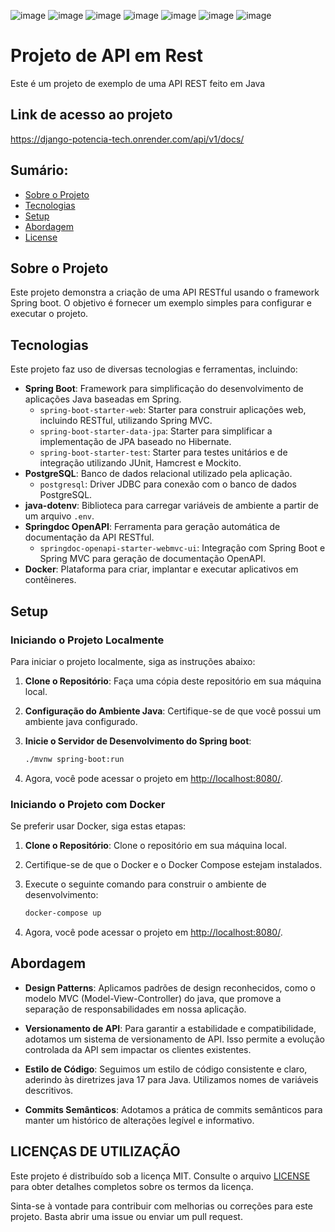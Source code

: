 ![image](https://img.shields.io/badge/GitHub_Actions-2088FF?style=for-the-badge&logo=github-actions&logoColor=white)
![image](https://img.shields.io/badge/Render-46E3B7?style=for-the-badge&logo=render&logoColor=white)
![image](https://img.shields.io/badge/PostgreSQL-316192?style=for-the-badge&logo=postgresql&logoColor=white)
![image](https://img.shields.io/badge/Docker-2CA5E0?style=for-the-badge&logo=docker&logoColor=white)
![image](https://img.shields.io/badge/Spring_Boot-6DB33F?style=for-the-badge&logo=spring-boot&logoColor=white)
![image](https://img.shields.io/badge/Maven-C71A36?style=for-the-badge&logo=apache-maven&logoColor=white)
![image](https://img.shields.io/badge/Java-007396?style=for-the-badge&logo=java&logoColor=white)

# Projeto de API em Rest

Este é um projeto de exemplo de uma API REST feito em Java

## Link de acesso ao projeto

https://django-potencia-tech.onrender.com/api/v1/docs/

## Sumário:

- [Sobre o Projeto](#sobre-o-projeto)
- [Tecnologias](#tecnologias)
- [Setup](#setup)
- [Abordagem](#abordagem)
- [License](#license)

## Sobre o Projeto

Este projeto demonstra a criação de uma API RESTful usando o framework Spring boot. O objetivo é fornecer um exemplo simples para configurar e executar o projeto.

## Tecnologias

Este projeto faz uso de diversas tecnologias e ferramentas, incluindo:

- **Spring Boot**: Framework para simplificação do desenvolvimento de aplicações Java baseadas em Spring.
  - `spring-boot-starter-web`: Starter para construir aplicações web, incluindo RESTful, utilizando Spring MVC.
  - `spring-boot-starter-data-jpa`: Starter para simplificar a implementação de JPA baseado no Hibernate.
  - `spring-boot-starter-test`: Starter para testes unitários e de integração utilizando JUnit, Hamcrest e Mockito.
- **PostgreSQL**: Banco de dados relacional utilizado pela aplicação.
  - `postgresql`: Driver JDBC para conexão com o banco de dados PostgreSQL.
- **java-dotenv**: Biblioteca para carregar variáveis de ambiente a partir de um arquivo `.env`.
- **Springdoc OpenAPI**: Ferramenta para geração automática de documentação da API RESTful.
  - `springdoc-openapi-starter-webmvc-ui`: Integração com Spring Boot e Spring MVC para geração de documentação OpenAPI.
- **Docker**: Plataforma para criar, implantar e executar aplicativos em contêineres.

## Setup

### Iniciando o Projeto Localmente

Para iniciar o projeto localmente, siga as instruções abaixo:

1. **Clone o Repositório**: Faça uma cópia deste repositório em sua máquina local.

2. **Configuração do Ambiente Java**: Certifique-se de que você possui um ambiente java configurado.

3. **Inicie o Servidor de Desenvolvimento do Spring boot**:

   ```bash
   ./mvnw spring-boot:run
   ```

4. Agora, você pode acessar o projeto em [http://localhost:8080/](http://localhost:8080/).

### Iniciando o Projeto com Docker

Se preferir usar Docker, siga estas etapas:

1. **Clone o Repositório**: Clone o repositório em sua máquina local.

2. Certifique-se de que o Docker e o Docker Compose estejam instalados.

3. Execute o seguinte comando para construir o ambiente de desenvolvimento:

   ```bash
   docker-compose up
   ```

4. Agora, você pode acessar o projeto em [http://localhost:8080/](http://localhost:8080/).

## Abordagem

- **Design Patterns**: Aplicamos padrões de design reconhecidos, como o modelo MVC (Model-View-Controller) do java, que promove a separação de responsabilidades em nossa aplicação.

- **Versionamento de API**: Para garantir a estabilidade e compatibilidade, adotamos um sistema de versionamento de API. Isso permite a evolução controlada da API sem impactar os clientes existentes.

- **Estilo de Código**: Seguimos um estilo de código consistente e claro, aderindo às diretrizes java 17 para Java. Utilizamos nomes de variáveis descritivos.

- **Commits Semânticos**: Adotamos a prática de commits semânticos para manter um histórico de alterações legível e informativo.

## LICENÇAS DE UTILIZAÇÃO

Este projeto é distribuído sob a licença MIT. Consulte o arquivo [LICENSE](LICENSE) para obter detalhes completos sobre os termos da licença.

Sinta-se à vontade para contribuir com melhorias ou correções para este projeto. Basta abrir uma issue ou enviar um pull request.
